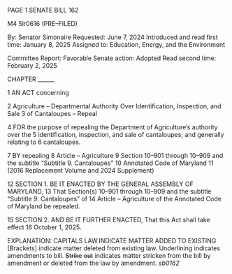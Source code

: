 PAGE 1
SENATE BILL 162

M4 5lr0616
(PRE–FILED)

By: Senator Simonaire
Requested: June 7, 2024
Introduced and read first time: January 8, 2025
Assigned to: Education, Energy, and the Environment

Committee Report: Favorable
Senate action: Adopted
Read second time: February 2, 2025

CHAPTER ______

1 AN ACT concerning

2 Agriculture – Departmental Authority Over Identification, Inspection, and Sale
3 of Cantaloupes – Repeal

4 FOR the purpose of repealing the Department of Agriculture’s authority over the
5 identification, inspection, and sale of cantaloupes; and generally relating to
6 cantaloupes.

7 BY repealing
8 Article – Agriculture
9 Section 10–901 through 10–909 and the subtitle “Subtitle 9. Cantaloupes”
10 Annotated Code of Maryland
11 (2016 Replacement Volume and 2024 Supplement)

12 SECTION 1. BE IT ENACTED BY THE GENERAL ASSEMBLY OF MARYLAND,
13 That Section(s) 10–901 through 10–909 and the subtitle “Subtitle 9. Cantaloupes” of
14 Article – Agriculture of the Annotated Code of Maryland be repealed.

15 SECTION 2. AND BE IT FURTHER ENACTED, That this Act shall take effect
16 October 1, 2025.

EXPLANATION: CAPITALS LAW.INDICATE MATTER ADDED TO EXISTING
[Brackets] indicate matter deleted from existing law.
Underlining indicates amendments to bill.
~~Strike~~ ~~out~~ indicates matter stricken from the bill by amendment or deleted from the law by
amendment. *sb0162*